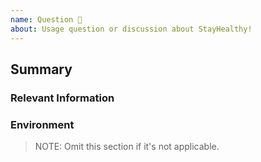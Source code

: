 ```yaml
---
name: Question 🤔
about: Usage question or discussion about StayHealthy!
---
```


## Summary

### Relevant Information

### Environment

> NOTE: Omit this section if it's not applicable.